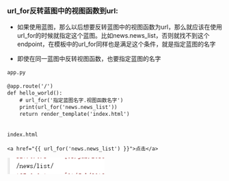 ### url\_for反转蓝图中的视图函数到url:

* 如果使用蓝图，那么以后想要反转蓝图中的视图函数为url，那么就应该在使用url\_for的时候就指定这个蓝图。比如news.news\_list，否则就找不到这个endpoint，在模板中的url\_for同样也是满足这个条件，就是指定蓝图的名字

* 即使在同一蓝图中反转视图函数，也要指定蓝图的名字

```
app.py

@app.route('/')
def hello_world():
    # url_for('指定蓝图名字.视图函数名字')
    print(url_for('news.news_list'))
    return render_template('index.html')
    

index.html

<a href="{{ url_for('news.news_list') }}">点击</a>
```

![](/assets/44-1.png)

